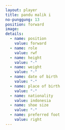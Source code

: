 ```yaml
---
layout: player
title: pandu malik i
no-punggung: 13
position: forward
image:
details:
  - name: position
    value: forward
  - name: role
    value: rwf
  - name: height
    value: "-"
  - name: weight
    value: "-"
  - name: date of birth
    value: "-"
  - name: place of birth
    value: "-"
  - name: nationality
    value: indonesia
  - name: shoe size
    value: "-"
  - name: preferred foot
    value: right
---
```

